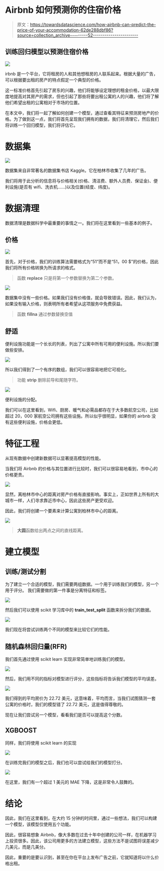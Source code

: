 # Airbnb 如何预测你的住宿价格

> 原文：<https://towardsdatascience.com/how-airbnb-can-predict-the-price-of-your-accommodation-62de288dbf86?source=collection_archive---------52----------------------->

## 训练回归模型以预测住宿价格

![](img/87632459360bf4e8de6a6b389f192115.png)

irbnb 是一个平台，它将租房的人和其他想租房的人联系起来。根据大量的广告，可以根据要出租的房产的特点假定一个典型的价格。

这一标准价格首先引起了房东的兴趣，他们将能够设定理想的租金价格，以最大限度地提高对其房产的需求，但也引起了那些将要出租公寓的人的兴趣，他们将了解他们希望出租的公寓相对于市场的位置。

在本文中，我们将一起了解如何创建一个模型，通过查看其特征来预测房地产的价格。为了做到这一点，我们将首先呈现我们拥有的数据，我们将清理它，然后我们将训练一个回归模型，我们将评估它。

# 数据集

![](img/8977bc5c4d83f5851097247ab97a46fb.png)

数据集来自非常著名的数据集书店 Kaggle。它在柏林市收集了几年的广告。

我们将用于此分析的信息将与价格相关(价格、清洁费、额外人员费、保证金)、便利设施(是否有 wifi、洗衣机……)以及位置(经度、纬度)。

# 数据清理

数据清理是数据科学中最重要的事情之一。我们将在这里看到一些基本的例子。

## 价格

![](img/9491a7e2ef3a205e01c9db5c2b280aeb.png)

首先，对于价格，我们的训练算法需要格式为“51”而不是“51，00 $”的价格，因此我们将所有价格转换为所请求的格式。

> 函数 **replace** 只是将第一个参数替换为第二个参数。

![](img/3469a5c26be63e5fc807d92e6e555657.png)

数据集中没有一些价格。如果我们没有价格值，就会导致错误。因此，我们认为，如果没有输入价格，则表明所有者希望从这项服务中免费获益。

> 函数 **fillna** 通过参数替换空值

## 舒适

便利设施功能是一个长长的列表，列出了公寓中所有可用的便利设施。所以我们要做些安排。

![](img/f005420cb26bb677a0ff065994e50171.png)

所以我们得到了一个有序的数组，我们可以很容易地把它可视化。

> 功能 **strip** 删除前导和尾随字符。

![](img/5cd826fab078b1b7b394ac427490ccd1.png)

便利设施的分配。

我们可以在这里看到，Wifi、厨房、暖气和必需品都存在于大多数航空公司，比如超过 20，000 家航空公司拥有这些设施。所以似乎很明显，如果你的 airbnb 没有这些便利设施，价格会更低。

# 特征工程

从现有数据中创建新数据可以显著提高模型的性能。

当我们将 Airbnb 的价格与其位置进行比较时，我们可以很容易地看到，市中心的价格更贵。

![](img/bb4a0d4319100f98725a4560e8d19dbe.png)

显然，离柏林市中心的距离对房产价格有直接影响。事实上，正如世界上所有的大城市一样，人们寻求靠近市中心，因此这些房产更受欢迎。

因此，我们将创建一个要素来计算公寓到柏林市中心的距离。

![](img/954ab521ed81d69b367b5e27ed1ab04f.png)

> **大圆**函数给出两点之间的直线距离。

# 建立模型

## 训练/测试分割

为了建立一个合适的模型，我们需要两组数据。一个用于训练我们的模型，另一个用于评分。
我们需要做的第一件事是分离特征和标签。

![](img/7caa55f1c71a9068e46dbad5c76f34f4.png)

然后我们可以使用 scikit 学习库中的 **train_test_split** 函数来拆分我们的数据。

![](img/b4e011370bbd11e634476a43dbf27246.png)

我们现在将尝试训练两个不同的模型来比较它们的性能。

## 随机森林回归量(RFR)

我们首先通过使用 scikit learn 实现非常简单地训练我们的模型。

![](img/03d0952dc8dd429f4318d07ecd189e54.png)

然后，我们用不同的指标对模型进行评分，这些指标将告诉我们模型的平均误差。

![](img/7e634fa41a3592fb588c48080d2162a3.png)

我们得到的平均房价为 22.72 美元，这意味着，平均而言，当我们试图猜测一套公寓的价格时，我们的模型错了 22.72 美元，这是值得尊敬的。

现在让我们尝试另一个模型，看看我们是否可以提高这个分数。

## XGBOOST

同样，我们将使用 scikit learn 的实现

![](img/9ea7e2f3d9981a30eb3d22cc300f9d9a.png)

在训练完我们的模型之后，我们也可以尝试给我们的模型打分。

![](img/4847d8cf7685ddf13708ea760185028e.png)

在这里，我们有一个超过 1 美元的 MAE 下降，这是非常令人鼓舞的。

# 结论

因此，我们在这里看到，在大约 15 分钟的时间里，通过一些想法，我们可以构建一个模型，该模型仅使用五个功能。

因此，很容易想象 Airbnb，像大多数在过去十年中创建的公司一样，在机器学习上投资很多。因此，该公司用更多的方法建立模型，这些方法不是试图将误差减少几美元，而是几美分。

因此，重要的是要认识到，甚至在你在平台上发布广告之前，它就知道将以什么价格出租。